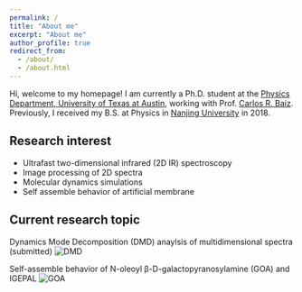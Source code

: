 ```yaml
---
permalink: /
title: "About me"
excerpt: "About me"
author_profile: true
redirect_from: 
  - /about/
  - /about.html
---
```

Hi, welcome to my homepage! I am currently a Ph.D. student at the [Physics Department, University of Texas at Austin](https://ph.utexas.edu/), working with Prof. [Carlos R. Baiz](https://baizgroup.org/). Previously, I received my B.S. at Physics in [Nanjing University](https://www.nju.edu.cn/) in 2018. 

## Research interest
- Ultrafast two-dimensional infrared (2D IR) spectroscopy
- Image processing of 2D spectra
- Molecular dynamics simulations
- Self assemble behavior of artificial membrane

## Current research topic
Dynamics Mode Decomposition (DMD) anaylsis of multidimensional spectra (submitted)
![DMD](https://congxu96.github.io/images/scheme_v2.png)

Self-assemble behavior of N-oleoyl β-D-galactopyranosylamine (GOA) and IGEPAL
![GOA](https://congxu96.github.io/images/GOAIGEPAL.png)
